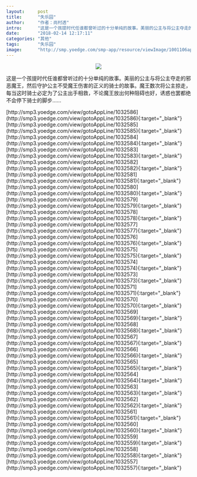 ```yaml
---
layout:     post
title:      "失乐园"
author:     "作者：尚村透"
intro:      "这是一个孩提时代任谁都曾听过的十分单纯的故事。美丽的公主与将公主夺走的邪恶魔王，然后守护公主不受魔王伤害的正义的骑士的故事。魔王数次将公主掠走，每当这时骑士必定为了公主出手相救，不论魔王放出何种阻碍也好，诱惑也罢都绝不会停下骑士的脚步……"
date:       "2018-02-14 12:17:11"
categories: "其他"
tags:       "失乐园"
image:      "http://smp.yoedge.com/smp-app/resource/viewImage/1001106appline.png"
---
```

<div style="text-align: center">
<p><img src="http://smp.yoedge.com/smp-app/resource/viewImage/1001106appline.png"/></p>
</div>
<p class="post-meta">
<span>这是一个孩提时代任谁都曾听过的十分单纯的故事。美丽的公主与将公主夺走的邪恶魔王，然后守护公主不受魔王伤害的正义的骑士的故事。魔王数次将公主掠走，每当这时骑士必定为了公主出手相救，不论魔王放出何种阻碍也好，诱惑也罢都绝不会停下骑士的脚步……</span>
</p>
[http://smp3.yoedge.com/view/gotoAppLine/1032586](http://smp3.yoedge.com/view/gotoAppLine/1032586){:target="_blank"}
[http://smp3.yoedge.com/view/gotoAppLine/1032585](http://smp3.yoedge.com/view/gotoAppLine/1032585){:target="_blank"}
[http://smp3.yoedge.com/view/gotoAppLine/1032584](http://smp3.yoedge.com/view/gotoAppLine/1032584){:target="_blank"}
[http://smp3.yoedge.com/view/gotoAppLine/1032583](http://smp3.yoedge.com/view/gotoAppLine/1032583){:target="_blank"}
[http://smp3.yoedge.com/view/gotoAppLine/1032582](http://smp3.yoedge.com/view/gotoAppLine/1032582){:target="_blank"}
[http://smp3.yoedge.com/view/gotoAppLine/1032581](http://smp3.yoedge.com/view/gotoAppLine/1032581){:target="_blank"}
[http://smp3.yoedge.com/view/gotoAppLine/1032580](http://smp3.yoedge.com/view/gotoAppLine/1032580){:target="_blank"}
[http://smp3.yoedge.com/view/gotoAppLine/1032579](http://smp3.yoedge.com/view/gotoAppLine/1032579){:target="_blank"}
[http://smp3.yoedge.com/view/gotoAppLine/1032578](http://smp3.yoedge.com/view/gotoAppLine/1032578){:target="_blank"}
[http://smp3.yoedge.com/view/gotoAppLine/1032577](http://smp3.yoedge.com/view/gotoAppLine/1032577){:target="_blank"}
[http://smp3.yoedge.com/view/gotoAppLine/1032576](http://smp3.yoedge.com/view/gotoAppLine/1032576){:target="_blank"}
[http://smp3.yoedge.com/view/gotoAppLine/1032575](http://smp3.yoedge.com/view/gotoAppLine/1032575){:target="_blank"}
[http://smp3.yoedge.com/view/gotoAppLine/1032574](http://smp3.yoedge.com/view/gotoAppLine/1032574){:target="_blank"}
[http://smp3.yoedge.com/view/gotoAppLine/1032573](http://smp3.yoedge.com/view/gotoAppLine/1032573){:target="_blank"}
[http://smp3.yoedge.com/view/gotoAppLine/1032571](http://smp3.yoedge.com/view/gotoAppLine/1032571){:target="_blank"}
[http://smp3.yoedge.com/view/gotoAppLine/1032570](http://smp3.yoedge.com/view/gotoAppLine/1032570){:target="_blank"}
[http://smp3.yoedge.com/view/gotoAppLine/1032569](http://smp3.yoedge.com/view/gotoAppLine/1032569){:target="_blank"}
[http://smp3.yoedge.com/view/gotoAppLine/1032568](http://smp3.yoedge.com/view/gotoAppLine/1032568){:target="_blank"}
[http://smp3.yoedge.com/view/gotoAppLine/1032567](http://smp3.yoedge.com/view/gotoAppLine/1032567){:target="_blank"}
[http://smp3.yoedge.com/view/gotoAppLine/1032566](http://smp3.yoedge.com/view/gotoAppLine/1032566){:target="_blank"}
[http://smp3.yoedge.com/view/gotoAppLine/1032565](http://smp3.yoedge.com/view/gotoAppLine/1032565){:target="_blank"}
[http://smp3.yoedge.com/view/gotoAppLine/1032564](http://smp3.yoedge.com/view/gotoAppLine/1032564){:target="_blank"}
[http://smp3.yoedge.com/view/gotoAppLine/1032563](http://smp3.yoedge.com/view/gotoAppLine/1032563){:target="_blank"}
[http://smp3.yoedge.com/view/gotoAppLine/1032562](http://smp3.yoedge.com/view/gotoAppLine/1032562){:target="_blank"}
[http://smp3.yoedge.com/view/gotoAppLine/1032561](http://smp3.yoedge.com/view/gotoAppLine/1032561){:target="_blank"}
[http://smp3.yoedge.com/view/gotoAppLine/1032560](http://smp3.yoedge.com/view/gotoAppLine/1032560){:target="_blank"}
[http://smp3.yoedge.com/view/gotoAppLine/1032559](http://smp3.yoedge.com/view/gotoAppLine/1032559){:target="_blank"}
[http://smp3.yoedge.com/view/gotoAppLine/1032558](http://smp3.yoedge.com/view/gotoAppLine/1032558){:target="_blank"}
[http://smp3.yoedge.com/view/gotoAppLine/1032557](http://smp3.yoedge.com/view/gotoAppLine/1032557){:target="_blank"}


